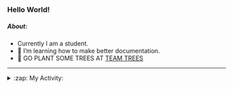 ### Hello World!

##### About:
- Currently I am a student.
- 🌱 I’m learning how to make better documentation.
- 🌱 GO PLANT SOME TREES AT [TEAM TREES](https://teamtrees.org/)

---
<details>
  <summary>:zap: My Activity:</summary>
  
<!--START_SECTION:waka-->
![Code Time](http://img.shields.io/badge/Code%20Time-1%2C150%20hrs%206%20mins-blue)

**I'm a Night 🦉** 

```text
🌞 Morning                1426 commits        ██░░░░░░░░░░░░░░░░░░░░░░░   09.22 % 
🌆 Daytime                5488 commits        █████████░░░░░░░░░░░░░░░░   35.47 % 
🌃 Evening                4442 commits        ███████░░░░░░░░░░░░░░░░░░   28.71 % 
🌙 Night                  4115 commits        ███████░░░░░░░░░░░░░░░░░░   26.60 % 
```
📅 **I'm Most Productive on Wednesday** 

```text
Monday                   2325 commits        ████░░░░░░░░░░░░░░░░░░░░░   15.03 % 
Tuesday                  2021 commits        ███░░░░░░░░░░░░░░░░░░░░░░   13.06 % 
Wednesday                3573 commits        ██████░░░░░░░░░░░░░░░░░░░   23.09 % 
Thursday                 1909 commits        ███░░░░░░░░░░░░░░░░░░░░░░   12.34 % 
Friday                   1516 commits        ██░░░░░░░░░░░░░░░░░░░░░░░   09.80 % 
Saturday                 1385 commits        ██░░░░░░░░░░░░░░░░░░░░░░░   08.95 % 
Sunday                   2742 commits        ████░░░░░░░░░░░░░░░░░░░░░   17.72 % 
```


📊 **This Week I Spent My Time On** 

```text
🔥 Editors: 
VS Code                  5 hrs 5 mins        █████████████████████████   100.00 % 

🐱‍💻 Projects: 
praise                   2 hrs 39 mins       █████████████░░░░░░░░░░░░   52.16 % 
giveth-dapps-v2          2 hrs 26 mins       ████████████░░░░░░░░░░░░░   47.84 % 
```


 Last Updated on 11/07/2023 18:10:35 UTC
<!--END_SECTION:waka-->
</details>
